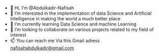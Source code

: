 - 👋 Hi, I’m @Abdulkadir-Nafisah
- 👀 I’m interested in the implementation of data Science and Artificial Intelligence in making the world a much better place
- 🌱 I’m currently learning Data Science and machine Learning
- 💞️ I’m looking to collaborate on various projects related to my field of interest
- 📫 You can reach me Via this Gmail adress nafisahabdulkadir@gmail.com

<!---
Abdulkadir-Nafisah/Abdulkadir-Nafisah is a ✨ special ✨ repository because its `README.md` (this file) appears on your GitHub profile.
You can click the Preview link to take a look at your changes.
--->
